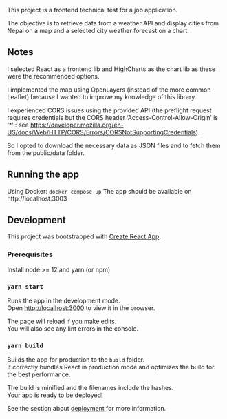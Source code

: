 This project is a frontend technical test for a job application.

The objective is to retrieve data from a weather API and display cities from Nepal on a map and a selected city weather forecast on a chart.

## Notes

I selected React as a frontend lib and HighCharts as the chart lib as these were the recommended options.

I implemented the map using OpenLayers (instead of the more common Leaflet) because I wanted to improve my knowledge of this library.

I experienced CORS issues using the provided API (the preflight request requires credentials but the CORS header ‘Access-Control-Allow-Origin’ is ‘\*’ : see https://developer.mozilla.org/en-US/docs/Web/HTTP/CORS/Errors/CORSNotSupportingCredentials).

So I opted to download the necessary data as JSON files and to fetch them from the public/data folder.

## Running the app

Using Docker: `docker-compose up`
The app should be available on http://localhost:3003

## Development

This project was bootstrapped with [Create React App](https://github.com/facebook/create-react-app).

### Prerequisites

Install node >= 12 and yarn (or npm)

### `yarn start`

Runs the app in the development mode.\
Open [http://localhost:3000](http://localhost:3000) to view it in the browser.

The page will reload if you make edits.\
You will also see any lint errors in the console.

### `yarn build`

Builds the app for production to the `build` folder.\
It correctly bundles React in production mode and optimizes the build for the best performance.

The build is minified and the filenames include the hashes.\
Your app is ready to be deployed!

See the section about [deployment](https://facebook.github.io/create-react-app/docs/deployment) for more information.

